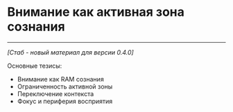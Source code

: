 # Внимание как активная зона сознания

---

*[Стаб - новый материал для версии 0.4.0]*

Основные тезисы:
- Внимание как RAM сознания
- Ограниченность активной зоны
- Переключение контекста
- Фокус и периферия восприятия